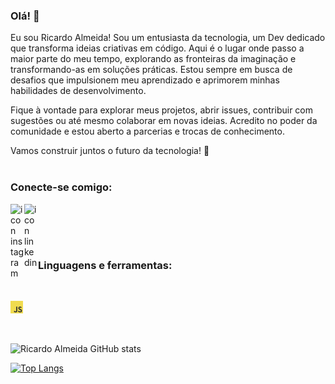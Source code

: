 ### Olá! 👋

Eu sou Ricardo Almeida! Sou um entusiasta da tecnologia, um Dev dedicado que transforma ideias criativas em código. Aqui é o lugar onde passo a maior parte do meu tempo, explorando as fronteiras da imaginação e transformando-as em soluções práticas. Estou sempre em busca de desafios que impulsionem meu aprendizado e aprimorem minhas habilidades de desenvolvimento.

Fique à vontade para explorar meus projetos, abrir issues, contribuir com sugestões ou até mesmo colaborar em novas ideias. Acredito no poder da comunidade e estou aberto a parcerias e trocas de conhecimento.

Vamos construir juntos o futuro da tecnologia! 🚀
<br>
<br>
### Conecte-se comigo:
<p>
<a href="https://www.instagram.com/ricardinho.almeida/">
<img align="left" alt="icon instagram" width="22px" src="https://cdn.jsdelivr.net/npm/simple-icons@v3/icons/instagram.svg" />
<a/>
<a href="https://www.linkedin.com/in/ricardo-almeida-6b88472b0/">
<img align="left" alt="icon linkedin" width="22px" src="https://cdn.jsdelivr.net/npm/simple-icons@v3/icons/linkedin.svg" />
<a/>  
</p>  
<br>
<br>

<p align="left">
<br>
  
### Linguagens e ferramentas:

</p>
<br>

<code><img height="20" src="https://raw.githubusercontent.com/github/explore/80688e429a7d4ef2fca1e82350fe8e3517d3494d/topics/javascript/javascript.png">
</code>

<br>

![Ricardo Almeida GitHub stats](https://github-readme-stats.vercel.app/api?username=ricardocalmeida&show_icons=true&theme=transparent)

[![Top Langs](https://github-readme-stats.vercel.app/api/top-langs/?username=ricardocalmeida)](https://github.com/anuraghazra/github-readme-stats)

